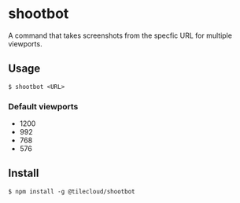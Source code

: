 # shootbot

A command that takes screenshots from the specfic URL for multiple viewports. 

## Usage

```
$ shootbot <URL>
```

### Default viewports

* 1200
* 992
* 768
* 576

## Install

```
$ npm install -g @tilecloud/shootbot
```